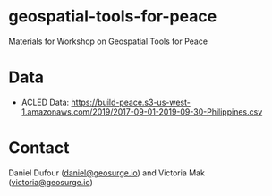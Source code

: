 # geospatial-tools-for-peace
Materials for Workshop on Geospatial Tools for Peace

# Data
- ACLED Data: https://build-peace.s3-us-west-1.amazonaws.com/2019/2017-09-01-2019-09-30-Philippines.csv

# Contact
Daniel Dufour (daniel@geosurge.io) and 
Victoria Mak (victoria@geosurge.io)
